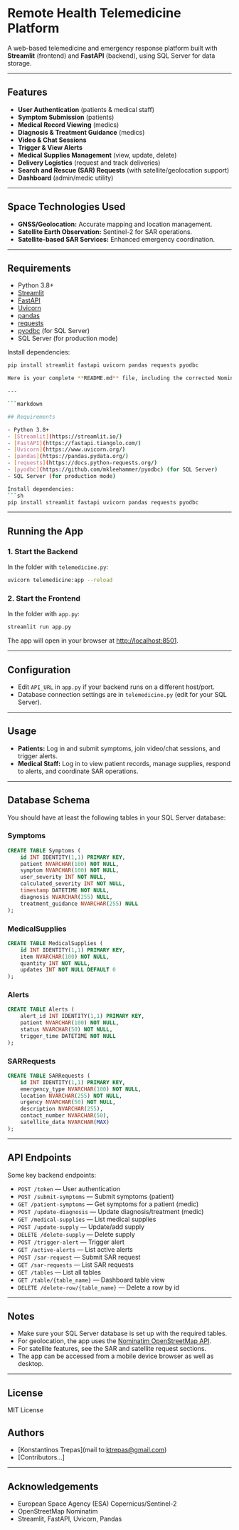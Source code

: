# Remote Health Telemedicine Platform

A web-based telemedicine and emergency response platform built with **Streamlit** (frontend) and **FastAPI** (backend), using SQL Server for data storage.

---

## Features

- **User Authentication** (patients & medical staff)
- **Symptom Submission** (patients)
- **Medical Record Viewing** (medics)
- **Diagnosis & Treatment Guidance** (medics)
- **Video & Chat Sessions**
- **Trigger & View Alerts**
- **Medical Supplies Management** (view, update, delete)
- **Delivery Logistics** (request and track deliveries)
- **Search and Rescue (SAR) Requests** (with satellite/geolocation support)
- **Dashboard** (admin/medic utility)

---

## Space Technologies Used

- **GNSS/Geolocation:** Accurate mapping and location management.
- **Satellite Earth Observation:** Sentinel-2 for SAR operations.
- **Satellite-based SAR Services:** Enhanced emergency coordination.

---

## Requirements

- Python 3.8+
- [Streamlit](https://streamlit.io/)
- [FastAPI](https://fastapi.tiangolo.com/)
- [Uvicorn](https://www.uvicorn.org/)
- [pandas](https://pandas.pydata.org/)
- [requests](https://docs.python-requests.org/)
- [pyodbc](https://github.com/mkleehammer/pyodbc) (for SQL Server)
- SQL Server (for production mode)

Install dependencies:
```sh
pip install streamlit fastapi uvicorn pandas requests pyodbc

Here is your complete **README.md** file, including the corrected Nominatim link and a section for the space technologies used:

---

```markdown

## Requirements

- Python 3.8+
- [Streamlit](https://streamlit.io/)
- [FastAPI](https://fastapi.tiangolo.com/)
- [Uvicorn](https://www.uvicorn.org/)
- [pandas](https://pandas.pydata.org/)
- [requests](https://docs.python-requests.org/)
- [pyodbc](https://github.com/mkleehammer/pyodbc) (for SQL Server)
- SQL Server (for production mode)

Install dependencies:
```sh
pip install streamlit fastapi uvicorn pandas requests pyodbc
```

---

## Running the App

### 1. Start the Backend

In the folder with `telemedicine.py`:
```sh
uvicorn telemedicine:app --reload
```

### 2. Start the Frontend

In the folder with `app.py`:
```sh
streamlit run app.py
```

The app will open in your browser at [http://localhost:8501](http://localhost:8501).

---

## Configuration

- Edit `API_URL` in `app.py` if your backend runs on a different host/port.
- Database connection settings are in `telemedicine.py` (edit for your SQL Server).

---

## Usage

- **Patients:** Log in and submit symptoms, join video/chat sessions, and trigger alerts.
- **Medical Staff:** Log in to view patient records, manage supplies, respond to alerts, and coordinate SAR operations.

---

## Database Schema

You should have at least the following tables in your SQL Server database:

### Symptoms

```sql
CREATE TABLE Symptoms (
    id INT IDENTITY(1,1) PRIMARY KEY,
    patient NVARCHAR(100) NOT NULL,
    symptom NVARCHAR(100) NOT NULL,
    user_severity INT NOT NULL,
    calculated_severity INT NOT NULL,
    timestamp DATETIME NOT NULL,
    diagnosis NVARCHAR(255) NULL,
    treatment_guidance NVARCHAR(255) NULL
);
```

### MedicalSupplies

```sql
CREATE TABLE MedicalSupplies (
    id INT IDENTITY(1,1) PRIMARY KEY,
    item NVARCHAR(100) NOT NULL,
    quantity INT NOT NULL,
    updates INT NOT NULL DEFAULT 0
);
```

### Alerts

```sql
CREATE TABLE Alerts (
    alert_id INT IDENTITY(1,1) PRIMARY KEY,
    patient NVARCHAR(100) NOT NULL,
    status NVARCHAR(50) NOT NULL,
    trigger_time DATETIME NOT NULL
);
```

### SARRequests

```sql
CREATE TABLE SARRequests (
    id INT IDENTITY(1,1) PRIMARY KEY,
    emergency_type NVARCHAR(100) NOT NULL,
    location NVARCHAR(255) NOT NULL,
    urgency NVARCHAR(50) NOT NULL,
    description NVARCHAR(255),
    contact_number NVARCHAR(50),
    satellite_data NVARCHAR(MAX)
);
```

---

## API Endpoints

Some key backend endpoints:

- `POST /token` — User authentication
- `POST /submit-symptoms` — Submit symptoms (patient)
- `GET /patient-symptoms` — Get symptoms for a patient (medic)
- `POST /update-diagnosis` — Update diagnosis/treatment (medic)
- `GET /medical-supplies` — List medical supplies
- `POST /update-supply` — Update/add supply
- `DELETE /delete-supply` — Delete supply
- `POST /trigger-alert` — Trigger alert
- `GET /active-alerts` — List active alerts
- `POST /sar-request` — Submit SAR request
- `GET /sar-requests` — List SAR requests
- `GET /tables` — List all tables
- `GET /table/{table_name}` — Dashboard table view
- `DELETE /delete-row/{table_name}` — Delete a row by id

---

## Notes

- Make sure your SQL Server database is set up with the required tables.
- For geolocation, the app uses the [Nominatim OpenStreetMap API](https://nominatim.openstreetmap.org/).
- For satellite features, see the SAR and satellite request sections.
- The app can be accessed from a mobile device browser as well as desktop.

---

## License

MIT License


## Authors

- [Konstantinos Trepas](mail to:ktrepas@gmail.com)
- [Contributors...]

---

## Acknowledgements

- European Space Agency (ESA) Copernicus/Sentinel-2
- OpenStreetMap Nominatim
- Streamlit, FastAPI, Uvicorn, Pandas

